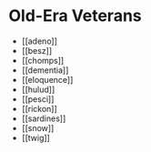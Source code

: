 # Old-Era Veterans

* [[adeno]]
* [[besz]]
* [[chomps]]
* [[dementia]]
* [[eloquence]]
* [[hulud]]
* [[pesci]]
* [[rickon]]
* [[sardines]]
* [[snow]]
* [[twig]]